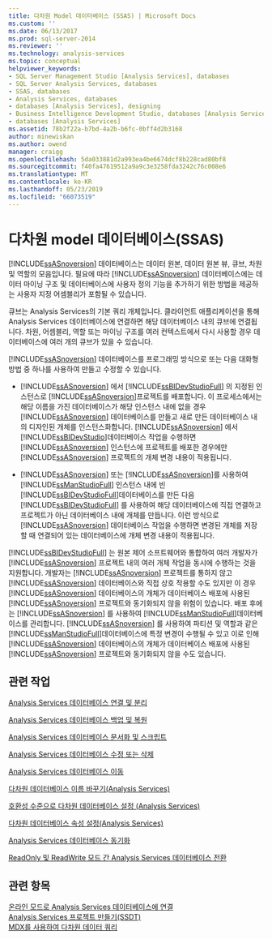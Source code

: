```yaml
---
title: 다차원 Model 데이터베이스 (SSAS) | Microsoft Docs
ms.custom: ''
ms.date: 06/13/2017
ms.prod: sql-server-2014
ms.reviewer: ''
ms.technology: analysis-services
ms.topic: conceptual
helpviewer_keywords:
- SQL Server Management Studio [Analysis Services], databases
- SQL Server Analysis Services, databases
- SSAS, databases
- Analysis Services, databases
- databases [Analysis Services], designing
- Business Intelligence Development Studio, databases [Analysis Services]
- databases [Analysis Services]
ms.assetid: 78b2f22a-b7bd-4a2b-b6fc-0bff4d2b3168
author: minewiskan
ms.author: owend
manager: craigg
ms.openlocfilehash: 5da033881d2a993ea4be6674dcf8b228cad80bf8
ms.sourcegitcommit: f40fa47619512a9a9c3e3258fda3242c76c008e6
ms.translationtype: MT
ms.contentlocale: ko-KR
ms.lasthandoff: 05/23/2019
ms.locfileid: "66073519"
---
```

# <a name="multidimensional-model-databases-ssas"></a>다차원 model 데이터베이스(SSAS)
  [!INCLUDE[ssASnoversion](../../includes/ssasnoversion-md.md)] 데이터베이스는 데이터 원본, 데이터 원본 뷰, 큐브, 차원 및 역할의 모음입니다. 필요에 따라 [!INCLUDE[ssASnoversion](../../includes/ssasnoversion-md.md)] 데이터베이스에는 데이터 마이닝 구조 및 데이터베이스에 사용자 정의 기능을 추가하기 위한 방법을 제공하는 사용자 지정 어셈블리가 포함될 수 있습니다.  
  
 큐브는 Analysis Services의 기본 쿼리 개체입니다. 클라이언트 애플리케이션을 통해 Analysis Services 데이터베이스에 연결하면 해당 데이터베이스 내의 큐브에 연결됩니다. 차원, 어셈블리, 역할 또는 마이닝 구조를 여러 컨텍스트에서 다시 사용할 경우 데이터베이스에 여러 개의 큐브가 있을 수 있습니다.  
  
 [!INCLUDE[ssASnoversion](../../includes/ssasnoversion-md.md)] 데이터베이스를 프로그래밍 방식으로 또는 다음 대화형 방법 중 하나를 사용하여 만들고 수정할 수 있습니다.  
  
-   [!INCLUDE[ssASnoversion](../../includes/ssasnoversion-md.md)] 에서 [!INCLUDE[ssBIDevStudioFull](../../includes/ssbidevstudiofull-md.md)] 의 지정된 인스턴스로 [!INCLUDE[ssASnoversion](../../includes/ssasnoversion-md.md)]프로젝트를 배포합니다. 이 프로세스에서는 해당 이름을 가진 데이터베이스가 해당 인스턴스 내에 없을 경우 [!INCLUDE[ssASnoversion](../../includes/ssasnoversion-md.md)] 데이터베이스를 만들고 새로 만든 데이터베이스 내의 디자인된 개체를 인스턴스화합니다. [!INCLUDE[ssASnoversion](../../includes/ssasnoversion-md.md)] 에서 [!INCLUDE[ssBIDevStudio](../../includes/ssbidevstudio-md.md)]데이터베이스 작업을 수행하면 [!INCLUDE[ssASnoversion](../../includes/ssasnoversion-md.md)] 인스턴스에 프로젝트를 배포한 경우에만 [!INCLUDE[ssASnoversion](../../includes/ssasnoversion-md.md)] 프로젝트의 개체 변경 내용이 적용됩니다.  
  
-   [!INCLUDE[ssASnoversion](../../includes/ssasnoversion-md.md)] 또는 [!INCLUDE[ssASnoversion](../../includes/ssasnoversion-md.md)]를 사용하여 [!INCLUDE[ssManStudioFull](../../includes/ssmanstudiofull-md.md)] 인스턴스 내에 빈 [!INCLUDE[ssBIDevStudioFull](../../includes/ssbidevstudiofull-md.md)]데이터베이스를 만든 다음 [!INCLUDE[ssBIDevStudioFull](../../includes/ssbidevstudiofull-md.md)] 를 사용하여 해당 데이터베이스에 직접 연결하고 프로젝트가 아닌 데이터베이스 내에 개체를 만듭니다. 이런 방식으로 [!INCLUDE[ssASnoversion](../../includes/ssasnoversion-md.md)] 데이터베이스 작업을 수행하면 변경된 개체를 저장할 때 연결되어 있는 데이터베이스에 개체 변경 내용이 적용됩니다.  
  
 [!INCLUDE[ssBIDevStudioFull](../../includes/ssbidevstudiofull-md.md)] 는 원본 제어 소프트웨어와 통합하여 여러 개발자가 [!INCLUDE[ssASnoversion](../../includes/ssasnoversion-md.md)] 프로젝트 내의 여러 개체 작업을 동시에 수행하는 것을 지원합니다. 개발자는 [!INCLUDE[ssASnoversion](../../includes/ssasnoversion-md.md)] 프로젝트를 통하지 않고 [!INCLUDE[ssASnoversion](../../includes/ssasnoversion-md.md)] 데이터베이스와 직접 상호 작용할 수도 있지만 이 경우 [!INCLUDE[ssASnoversion](../../includes/ssasnoversion-md.md)] 데이터베이스의 개체가 데이터베이스 배포에 사용된 [!INCLUDE[ssASnoversion](../../includes/ssasnoversion-md.md)] 프로젝트와 동기화되지 않을 위험이 있습니다. 배포 후에는 [!INCLUDE[ssASnoversion](../../includes/ssasnoversion-md.md)] 를 사용하여 [!INCLUDE[ssManStudioFull](../../includes/ssmanstudiofull-md.md)]데이터베이스를 관리합니다. [!INCLUDE[ssASnoversion](../../includes/ssasnoversion-md.md)] 를 사용하여 파티션 및 역할과 같은 [!INCLUDE[ssManStudioFull](../../includes/ssmanstudiofull-md.md)]데이터베이스에 특정 변경이 수행될 수 있고 이로 인해 [!INCLUDE[ssASnoversion](../../includes/ssasnoversion-md.md)] 데이터베이스의 개체가 데이터베이스 배포에 사용된 [!INCLUDE[ssASnoversion](../../includes/ssasnoversion-md.md)] 프로젝트와 동기화되지 않을 수도 있습니다.  
  
## <a name="related-tasks"></a>관련 작업  
 [Analysis Services 데이터베이스 연결 및 분리](attach-and-detach-analysis-services-databases.md)  
  
 [Analysis Services 데이터베이스 백업 및 복원](backup-and-restore-of-analysis-services-databases.md)  
  
 [Analysis Services 데이터베이스 문서화 및 스크립트](document-and-script-an-analysis-services-database.md)  
  
 [Analysis Services 데이터베이스 수정 또는 삭제](modify-or-delete-an-analysis-services-database.md)  
  
 [Analysis Services 데이터베이스 이동](move-an-analysis-services-database.md)  
  
 [다차원 데이터베이스 이름 바꾸기&#40;Analysis Services&#41;](rename-a-multidimensional-database-analysis-services.md)  
  
 [호환성 수준으로 다차원 데이터베이스 설정 &#40;Analysis Services&#41;](compatibility-level-of-a-multidimensional-database-analysis-services.md)  
  
 [다차원 데이터베이스 속성 설정&#40;Analysis Services&#41;](set-multidimensional-database-properties-analysis-services.md)  
  
 [Analysis Services 데이터베이스 동기화](synchronize-analysis-services-databases.md)  
  
 [ReadOnly 및 ReadWrite 모드 간 Analysis Services 데이터베이스 전환](switch-an-analysis-services-database-between-readonly-and-readwrite-modes.md)  
  
## <a name="see-also"></a>관련 항목  
 [온라인 모드로 Analysis Services 데이터베이스에 연결](connect-in-online-mode-to-an-analysis-services-database.md)   
 [Analysis Services 프로젝트 만들기&#40;SSDT&#41;](create-an-analysis-services-project-ssdt.md)   
 [MDX를 사용하여 다차원 데이터 쿼리](mdx/querying-multidimensional-data-with-mdx.md)  
  
  
